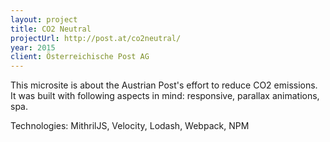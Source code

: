 ```yaml
---
layout: project 
title: CO2 Neutral
projectUrl: http://post.at/co2neutral/
year: 2015
client: Österreichische Post AG
---
```


This microsite is about the Austrian Post's effort to reduce CO2 emissions. 
It was built with following aspects in mind:
responsive, parallax animations, spa.

Technologies:
MithrilJS, Velocity, Lodash, Webpack, NPM


